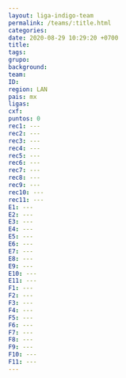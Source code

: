 ```yaml
---
layout: liga-indigo-team
permalink: /teams/:title.html
categories: 
date: 2020-08-29 10:29:20 +0700
title: 
tags: 
grupo: 
background: 
team: 
ID: 
region: LAN
pais: mx
ligas: 
cxf: 
puntos: 0
rec1: ---
rec2: ---
rec3: ---
rec4: ---
rec5: ---
rec6: ---
rec7: ---
rec8: ---
rec9: ---
rec10: ---
rec11: ---
E1: ---
E2: ---
E3: ---
E4: ---
E5: ---
E6: ---
E7: ---
E8: ---
E9: ---
E10: ---
E11: ---
F1: ---
F2: ---
F3: ---
F4: ---
F5: ---
F6: ---
F7: ---
F8: ---
F9: ---
F10: ---
F11: ---
---
```


